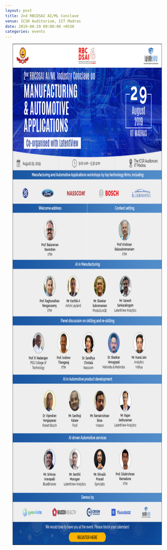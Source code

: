 ```yaml
---
layout: post
title: 2nd RBCDSAI AI/ML Conclave
venue: ICSR Auditorium, IIT Madras
date: 2019-08-29 09:00:00 +0530
categories: events
---
```



<ul>

  <a href="https://www.latentview.com/ai-ml-conclave/"><img src="/images/ImageDisplay.png" style="width:850px;height:1607px;"></a>

</ul>


